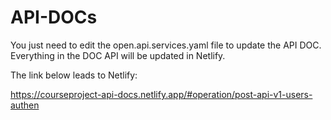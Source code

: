 # API-DOCs

You just need to edit the open.api.services.yaml file to update the API DOC.
Everything in the DOC API will be updated in Netlify.

The link below leads to Netlify:

https://courseproject-api-docs.netlify.app/#operation/post-api-v1-users-authen
